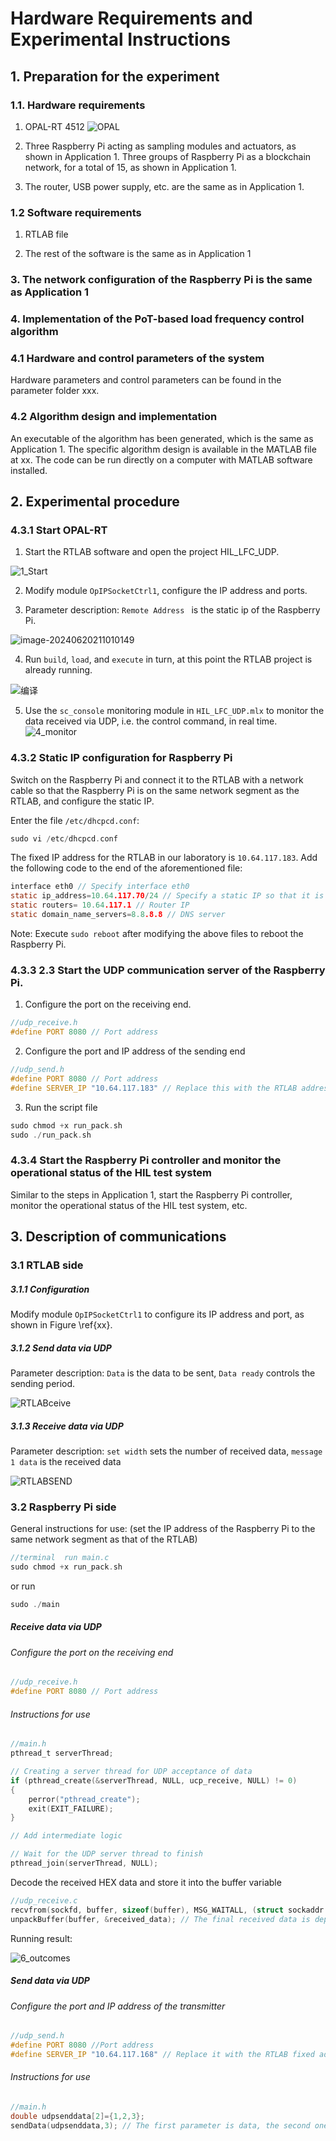 ﻿


# Hardware Requirements and Experimental Instructions


## 1. Preparation for the experiment

### 1.1. Hardware requirements

1) OPAL-RT 4512
![OPAL](https://github.com/blockchainer01/Software_platform_PoT/blob/main/Figures/Fig2/2-opalrt.jpg?raw=true)

2) Three Raspberry Pi acting as sampling modules and actuators, as shown in Application 1. Three groups of Raspberry Pi as a blockchain network, for a total of 15, as shown in Application 1.

3) The router, USB power supply, etc. are the same as in Application 1.

### 1.2 Software requirements

1) RTLAB file

2) The rest of the software is the same as in Application 1

### 3. The network configuration of the Raspberry Pi is the same as Application 1

### 4. Implementation of the PoT-based load frequency control algorithm

### 4.1 Hardware and control parameters of the system

Hardware parameters and control parameters can be found in the parameter folder xxx.

### 4.2 Algorithm design and implementation

An executable of the algorithm has been generated, which is the same as Application 1. The specific algorithm design is available in the MATLAB file at xx. The code can be run directly on a computer with MATLAB software installed.

## 2. Experimental procedure

###  4.3.1 Start OPAL-RT

1) Start the RTLAB software and open the project HIL_LFC_UDP.

![1_Start](https://github.com/blockchainer01/Software_platform_PoT/blob/main/Figures/Fig2/1_Start.png?raw=true)

2) Modify module `OpIPSocketCtrl1`, configure the IP address and ports.

3) Parameter description: `Remote Address ` is the static ip of the Raspberry Pi.

<img src="https://github.com/blockchainer01/Software_platform_PoT/blob/main/Figures/Fig2/2_rtConfiguration.png?raw=true" alt="image-20240620211010149" style="zoom:100%;" />

4) Run `build`, `load`, and `execute` in turn, at this point the RTLAB project is already running.

<img src="https://github.com/blockchainer01/Software_platform_PoT/blob/main/Figures/Fig2/3_compile.png?raw=true" alt="编译" style="zoom:100%;" />

5) Use the `sc_console` monitoring module in `HIL_LFC_UDP.mlx` to monitor the data received via UDP, i.e. the control command, in real time.
![4_monitor](https://github.com/blockchainer01/Software_platform_PoT/blob/main/Figures/Fig2/4_monitor.png?raw=true)

###  4.3.2 Static IP configuration for Raspberry Pi

Switch on the Raspberry Pi and connect it to the RTLAB with a network cable so that the Raspberry Pi is on the same network segment as the RTLAB, and configure the static IP.

Enter the file `/etc/dhcpcd.conf`:

```c
sudo vi /etc/dhcpcd.conf
```

The fixed IP address for the RTLAB in our laboratory is `10.64.117.183`. Add the following code to the end of the aforementioned file:

```c
interface eth0 // Specify interface eth0
static ip_address=10.64.117.70/24 // Specify a static IP so that it is on the same network segment as the RTLAB
static routers= 10.64.117.1 // Router IP
static domain_name_servers=8.8.8.8 // DNS server
```

Note: Execute `sudo reboot` after modifying the above files to reboot the Raspberry Pi.

###  4.3.3 2.3 Start the UDP communication server of the Raspberry Pi.

1) Configure the port on the receiving end.
```c
//udp_receive.h
#define PORT 8080 // Port address
```

2) Configure the port and IP address of the sending end

```c
//udp_send.h  
#define PORT 8080 // Port address
#define SERVER_IP "10.64.117.183" // Replace this with the RTLAB address
```

3) Run the script file
```c
sudo chmod +x run_pack.sh
sudo ./run_pack.sh
```

###  4.3.4 Start the Raspberry Pi controller and monitor the operational status of the HIL test system
Similar to the steps in Application 1, start the Raspberry Pi controller, monitor the operational status of the HIL test system, etc.


## 3. Description of communications

### 3.1 RTLAB side

##### 3.1.1 Configuration

Modify module `OpIPSocketCtrl1` to configure its IP address and port, as shown in Figure \ref{xx}.

##### 3.1.2  Send data via UDP

Parameter description: `Data` is the data to be sent, `Data ready` controls the sending period.

![RTLABceive](https://github.com/blockchainer01/Software_platform_PoT/blob/main/Figures/Fig2/RTLABceive.png?raw=true)

##### 3.1.3  Receive data via UDP

Parameter description: `set width` sets the number of received data, `message 1 data` is the received data

![RTLABSEND](https://github.com/blockchainer01/Software_platform_PoT/blob/main/Figures/Fig2/RTLABSEND.png?raw=true)

### 3.2 Raspberry Pi side

General instructions for use: (set the IP address of the Raspberry Pi to the same network segment as that of the RTLAB)
```c
//terminal  run main.c
sudo chmod +x run_pack.sh
```

or run
```c
sudo ./main
```

##### Receive data via UDP

###### Configure the port on the receiving end

```c
//udp_receive.h
#define PORT 8080 // Port address
```

###### Instructions for use

```c
//main.h
pthread_t serverThread;

// Creating a server thread for UDP acceptance of data
if (pthread_create(&serverThread, NULL, ucp_receive, NULL) != 0)
{
    perror("pthread_create");
    exit(EXIT_FAILURE);
}

// Add intermediate logic

// Wait for the UDP server thread to finish
pthread_join(serverThread, NULL);
```

Decode the received HEX data and store it into the buffer variable

```c
//udp_receive.c
recvfrom(sockfd, buffer, sizeof(buffer), MSG_WAITALL, (struct sockaddr *)&client_addr, &len) == -1) // Save in buffer
unpackBuffer(buffer, &received_data); // The final received data is deposited into received_data
```

Running result:

![6_outcomes](https://github.com/blockchainer01/Software_platform_PoT/blob/main/Figures/Fig2/6_outcomes.png?raw=true)

##### Send data via UDP

###### Configure the port and IP address of the transmitter

```c
//udp_send.h  
#define PORT 8080 //Port address
#define SERVER_IP "10.64.117.168" // Replace it with the RTLAB fixed address
```

###### Instructions for use

```c
//main.h
double udpsenddata[2]={1,2,3};
sendData(udpsenddata,3); // The first parameter is data, the second one is data_size
```




